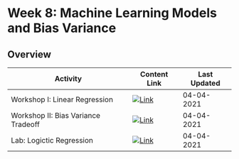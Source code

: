 # Week 8: Machine Learning Models and Bias Variance

## Overview
| **Activity**                   | Content Link    | Last Updated |
| ---------------                | --------------- | ----------   |
| Workshop I: Linear Regression| [![Link](../tools/buttons/open-markdown.svg)](workshop/lin-reg/lin-reg.md) | 04-04-2021 |
| Workshop II: Bias Variance Tradeoff | [![Link](../tools/buttons/open-markdown.svg)](workshop/bias-var/bias_var.md) | 04-04-2021 |
| Lab: Logictic Regression      | [![Link](../tools/buttons/open-article.svg)](lab/README.md)  | 04-04-2021 |
